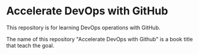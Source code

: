 # Accelerate DevOps with GitHub

This repository is for learning DevOps operations with GitHub.

The name of this repository "Accelerate DevOps with Github" is a book title that teach the goal.
